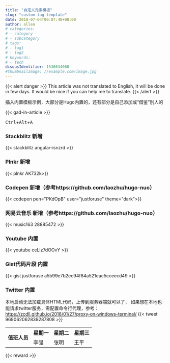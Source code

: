 ```yaml
---
title: "自定义元素模板"
slug: "custom-tag-template"
date: 2018-07-04T00:07:48+08:00
author: allen
# categories:
# - category
# - subcategory
# tags:
# - tag1
# - tag2
# keywords:
# - tech
disqusIdentifier: 1530634068
#thumbnailImage: //example.com/image.jpg
---
```


{{< alert danger >}}
  This article was not translated to English, It will be done in few days. It would be nice if you can help me to translate.
{{< /alert >}}

插入内置模板示例，大部分是Hugo内置的，还有部分是自己添加或“借鉴”别人的

<!--more-->

{{< gad-in-article >}}

<kbd>Ctrl</kbd>+<kbd>Alt</kbd>+<kbd>A</kbd>
### Stackblitz 新增
{{< stackblitz angular-isnzrd >}}
### Plnkr 新增
{{< plnkr AK732k>}}
### Codepen 新增（参考https://github.com/laozhu/hugo-nuo）
{{< codepen pen="PKdOpB" user="justforuse" theme="dark">}}
### 网易云音乐 新增（参考https://github.com/laozhu/hugo-nuo）
{{< music163 28885472 >}}
### Youtube 内置
{{< youtube ceLlz7dOOvY >}}
### Gist代码片段 内置
{{< gist justforuse a5b99e7b2ec94f84a521eac5cceecd49 >}}
### Twitter 内置
本地启动无法加载具体HTML代码，上传到服务器端就可以了，
如果想在本地也能请求twitter服务，需配置命令行代理，参考：https://zcdll.github.io/2018/01/27/proxy-on-windows-terminal/
{{< tweet 969062062839287808 >}}

<table class="is-centered is-striped is-bordered is-narrow">
  <tr>
    <th rowspan="2">值班人员</th>
    <th>星期一</th>
    <th>星期二</th>
    <th>星期三</th>
  </tr>
  <tr>
    <td>李强</td>
    <td>张明</td>
    <td>王平</td>
  </tr>
</table>

{{< reward >}}
